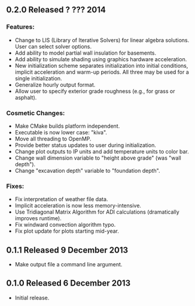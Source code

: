 0.2.0 Released ? ??? 2014
-------------------------

### Features:
* Change to LIS (Library of Iterative Solvers) for linear algebra solutions. User can
  select solver options.
* Add ability to model partial wall insulation for basements.
* Add ability to simulate shading using graphics hardware acceleration.
* New initialization scheme separates initialization into initial conditions, implicit
  acceleration and warm-up periods. All three may be used for a single initialization.
* Generalize hourly output format.
* Allow user to specify exterior grade roughness (e.g., for grass or asphalt).

### Cosmetic Changes:
* Make CMake builds platform independent.
* Executable is now lower case: "kiva".
* Move all threading to OpenMP.
* Provide better status updates to user during initialization.
* Change plot outputs to IP units and add temperature units to color bar.
* Change wall dimension variable to "height above grade" (was "wall depth").
* Change "excavation depth" variable to "foundation depth".

### Fixes:
* Fix interpretation of weather file data.
* Implicit acceleration is now less memory-intensive.
* Use Tridiagonal Matrix Algorithm for ADI calculations (dramatically improves runtime).
* Fix windward convection algorithm typo.
* Fix plot update for plots starting mid-year.

0.1.1 Released 9 December 2013
------------------------------
* Make output file a command line argument.

0.1.0 Released 6 December 2013
------------------------------
* Initial release.